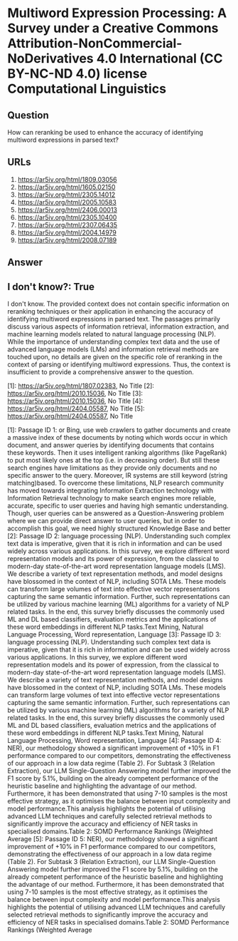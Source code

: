 # Multiword Expression Processing: A Survey under a Creative Commons Attribution-NonCommercial-NoDerivatives 4.0 International (CC BY-NC-ND 4.0) license Computational Linguistics

## Question

How can reranking be used to enhance the accuracy of identifying multiword expressions in parsed text?

## URLs

1. https://ar5iv.org/html/1809.03056
2. https://ar5iv.org/html/1605.02150
3. https://ar5iv.org/html/2305.14012
4. https://ar5iv.org/html/2005.10583
5. https://ar5iv.org/html/2406.00013
6. https://ar5iv.org/html/2305.10400
7. https://ar5iv.org/html/2307.06435
8. https://ar5iv.org/html/2004.14979
9. https://ar5iv.org/html/2008.07189

## Answer

## I don't know?: True

I don't know. The provided context does not contain specific information on reranking techniques or their application in enhancing the accuracy of identifying multiword expressions in parsed text. The passages primarily discuss various aspects of information retrieval, information extraction, and machine learning models related to natural language processing (NLP). While the importance of understanding complex text data and the use of advanced language models (LMs) and information retrieval methods are touched upon, no details are given on the specific role of reranking in the context of parsing or identifying multiword expressions. Thus, the context is insufficient to provide a comprehensive answer to the question.

[1]: https://ar5iv.org/html/1807.02383, No Title
[2]: https://ar5iv.org/html/2010.15036, No Title
[3]: https://ar5iv.org/html/2010.15036, No Title
[4]: https://ar5iv.org/html/2404.05587, No Title
[5]: https://ar5iv.org/html/2404.05587, No Title

[1]: Passage ID 1: or Bing, use web crawlers to gather documents and create a massive index of these documents by noting which words occur in which document, and answer queries by identifying documents that contains these keywords. Then it uses intelligent ranking algorithms (like PageRank) to put most likely ones at the top (i.e. in decreasing order). But still these search engines have limitations as they provide only documents and no specific answer to the query. Moreover, IR systems are still keyword (string matching)based. To overcome these limitations, NLP research community has moved towards integrating Information Extraction technology with Information Retrieval technology to make search engines more reliable, accurate, specific to user queries and having high semantic understanding. Though, user queries can be answered as a Question-Answering problem where we can provide direct answer to user queries, but in order to accomplish this goal, we need highly structured Knowledge Base and better
[2]: Passage ID 2: language processing (NLP). Understanding such complex text data is imperative, given that it is rich in information and can be used widely across various applications. In this survey, we explore different word representation models and its power of expression, from the classical to modern-day state-of-the-art word representation language models (LMS). We describe a variety of text representation methods, and model designs have blossomed in the context of NLP, including SOTA LMs. These models can transform large volumes of text into effective vector representations capturing the same semantic information. Further, such representations can be utilized by various machine learning (ML) algorithms for a variety of NLP related tasks. In the end, this survey briefly discusses the commonly used ML and DL based classifiers, evaluation metrics and the applications of these word embeddings in different NLP tasks.Text Mining, Natural Language Processing, Word representation, Language
[3]: Passage ID 3: language processing (NLP). Understanding such complex text data is imperative, given that it is rich in information and can be used widely across various applications. In this survey, we explore different word representation models and its power of expression, from the classical to modern-day state-of-the-art word representation language models (LMS). We describe a variety of text representation methods, and model designs have blossomed in the context of NLP, including SOTA LMs. These models can transform large volumes of text into effective vector representations capturing the same semantic information. Further, such representations can be utilized by various machine learning (ML) algorithms for a variety of NLP related tasks. In the end, this survey briefly discusses the commonly used ML and DL based classifiers, evaluation metrics and the applications of these word embeddings in different NLP tasks.Text Mining, Natural Language Processing, Word representation, Language
[4]: Passage ID 4: NER), our methodology showed a significant improvement of +10% in F1 performance compared to our competitors, demonstrating the effectiveness of our approach in a low data regime (Table 2). For Subtask 3 (Relation Extraction), our LLM Single-Question Answering model further improved the F1 score by 5.1%, building on the already competent performance of the heuristic baseline and highlighting the advantage of our method. Furthermore, it has been demonstrated that using 7-10 samples is the most effective strategy, as it optimises the balance between input complexity and model performance.This analysis highlights the potential of utilising advanced LLM techniques and carefully selected retrieval methods to significantly improve the accuracy and efficiency of NER tasks in specialised domains.Table 2: SOMD Performance Rankings (Weighted Average
[5]: Passage ID 5: NER), our methodology showed a significant improvement of +10% in F1 performance compared to our competitors, demonstrating the effectiveness of our approach in a low data regime (Table 2). For Subtask 3 (Relation Extraction), our LLM Single-Question Answering model further improved the F1 score by 5.1%, building on the already competent performance of the heuristic baseline and highlighting the advantage of our method. Furthermore, it has been demonstrated that using 7-10 samples is the most effective strategy, as it optimises the balance between input complexity and model performance.This analysis highlights the potential of utilising advanced LLM techniques and carefully selected retrieval methods to significantly improve the accuracy and efficiency of NER tasks in specialised domains.Table 2: SOMD Performance Rankings (Weighted Average